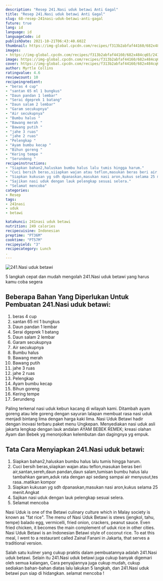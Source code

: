 ```yaml
---
description: "Resep 241.Nasi uduk betawi Anti Gagal"
title: "Resep 241.Nasi uduk betawi Anti Gagal"
slug: 68-resep-241nasi-uduk-betawi-anti-gagal
future: true
lang: id
language: id
languageCode: id
publishDate: 2021-10-21T06:43:40.602Z 
thumbnail: https://img-global.cpcdn.com/recipes/f313b2abfaf44160/682x484cq65/241nasi-uduk-betawi-foto-resep-utama.png
images:
- https://img-global.cpcdn.com/recipes/f313b2abfaf44160/682x484cq65/241nasi-uduk-betawi-foto-resep-utama.png
image: https://img-global.cpcdn.com/recipes/f313b2abfaf44160/682x484cq65/241nasi-uduk-betawi-foto-resep-utama.png
cover: https://img-global.cpcdn.com/recipes/f313b2abfaf44160/682x484cq65/241nasi-uduk-betawi-foto-resep-utama.png
author: Myrtle Collins
ratingvalue: 4.6
reviewcount: 10
recipeingredient:
- "beras 4 cup"
- "santan 65 ml 1 bungkus"
- "Daun pandan 1 lembar"
- "Serai dgeprek 1 batang"
- "Daun salam 2 lembar"
- "Garam secukupnya"
- "Air secukupnya"
- "Bumbu halus "
- "Bawang merah "
- "Bawang putih "
- "jahe 3 ruas"
- "jahe 2 ruas"
- "Pelengkap "
- "Ayam bumbu kecap "
- "Bihun goreng "
- "Kering tempe "
- "Serundeng "
recipeinstructions:
- "Siapkan bahan2,haluskan bumbu halus lalu tumis hingga harum."
- "Cuci bersih beras,siiapkan wajan atau teflon,masukan beras beri air,santan,sereh,daun pandan,daun salam,tumisan bumbu halus lalu tambahkan garam,aduk rata dengan api sedang sampai air menyusut,tes rasa..matikan kompor"
- "Siapkan kukusan yg sdh dpanaskan,masukan nasi aron,kukus selama 25 menit.Angkat"
- "Sajikan nasi uduk dengan lauk pelengkap sesuai selera."
- "Selamat mencoba"
categories:
- Resep
tags:
- 241nasi
- uduk
- betawi

katakunci: 241nasi uduk betawi 
nutrition: 249 calories
recipecuisine: Indonesian
preptime: "PT36M"
cooktime: "PT57M"
recipeyield: "3"
recipecategory: Lunch
. 
---
```



![241.Nasi uduk betawi](https://img-global.cpcdn.com/recipes/f313b2abfaf44160/682x484cq65/241nasi-uduk-betawi-foto-resep-utama.png)

5 langkah cepat dan mudah mengolah  241.Nasi uduk betawi yang harus kamu coba segera

<!--inarticleads1-->

## Beberapa Bahan Yang Diperlukan Untuk Pembuatan 241.Nasi uduk betawi:

1. beras 4 cup
1. santan 65 ml 1 bungkus
1. Daun pandan 1 lembar
1. Serai dgeprek 1 batang
1. Daun salam 2 lembar
1. Garam secukupnya
1. Air secukupnya
1. Bumbu halus 
1. Bawang merah 
1. Bawang putih 
1. jahe 3 ruas
1. jahe 2 ruas
1. Pelengkap 
1. Ayam bumbu kecap 
1. Bihun goreng 
1. Kering tempe 
1. Serundeng 

Paling terkenal nasi uduk kebun kacang di wilayah kami. Ditambah ayam goreng atau lele goreng dengan sayuran lalapan membuat rasa nasi uduk menjadi bintang lima dengan harga kaki lima. Nasi Uduk Betawi hadir dengan inovasi terbaru paket menu Ungkepan. Menyediakan nasi uduk asli jakarta lengkap dengan lauk andalan AYAM BEBEK REMEK; kreasi olahan Ayam dan Bebek yg menonjolkan kelembutan dan dagingnya yg empuk. 

<!--inarticleads2-->

## Tata Cara Menyiapkan 241.Nasi uduk betawi:

1. Siapkan bahan2,haluskan bumbu halus lalu tumis hingga harum.
1. Cuci bersih beras,siiapkan wajan atau teflon,masukan beras beri air,santan,sereh,daun pandan,daun salam,tumisan bumbu halus lalu tambahkan garam,aduk rata dengan api sedang sampai air menyusut,tes rasa..matikan kompor
1. Siapkan kukusan yg sdh dpanaskan,masukan nasi aron,kukus selama 25 menit.Angkat
1. Sajikan nasi uduk dengan lauk pelengkap sesuai selera.
1. Selamat mencoba


Nasi Uduk is one of the Betawi culinary culture which in Malay society is known as &#34;fat rice&#34;. The menu of Nasi Uduk Betawi is stews (jengkol, tahu, tempe) balado egg, vermicelli, fried onion, crackers, peanut sauce. Even fried chicken, it becomes the main complement of uduk rice in other cities. Nasi Uduk Betawi is an Indonesian Betawi style of coconut rice. To eat this meal, I went to a restaurant called Zainal Fanani in Jakarta, that serves a traditional version. 

Salah satu kuliner yang cukup praktis dalam pembuatannya adalah  241.Nasi uduk betawi. Selain itu  241.Nasi uduk betawi  juga cukup banyak digemari oleh semua kalangan, Cara penyajiannya juga cukup mudah, cukup sediakan bahan-bahan diatas lalu lakukan 5 langkah, dan  241.Nasi uduk betawi  pun siap di hidangkan. selamat mencoba !
